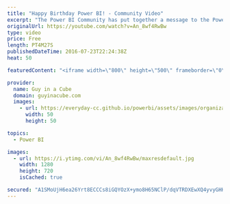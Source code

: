 ```yaml
---
title: "Happy Birthday Power BI! - Community Video"
excerpt: "The Power BI Community has put together a message to the Power BI Product Team to say thank you and to wish the product a very happy birthday!  Music by Future James https://soundcloud.com/jamesasilo  Contributors: Ankit Patira Adam Saxton Atlanta Excel User Group Avi Singh Chris Webb Damu Venkatesan"
originalUrl: https://youtube.com/watch?v=An_8wf4RwBw
type: video
price: Free
length: PT4M27S
publishedDateTime: 2016-07-23T22:24:38Z
heat: 50

featuredContent: "<iframe width=\"800\" height=\"500\" frameborder=\"0\" src=\"https://www.youtube.com/embed/An_8wf4RwBw\" allow=\"accelerometer; autoplay; encrypted-media; gyroscope; picture-in-picture\" allowfullscreen></iframe>"

provider:
  name: Guy in a Cube
  domain: guyinacube.com
  images:
    - url: https://everyday-cc.github.io/powerbi/assets/images/organizations/guyinacube.com-50x50.jpg
      width: 50
      height: 50

topics:
  - Power BI

images:
  - url: https://i.ytimg.com/vi/An_8wf4RwBw/maxresdefault.jpg
    width: 1280
    height: 720
    isCached: true

secured: "A1SMoUjH6ea26Yrt8ECCCs8iGQYOzX+ymo8H65NClP/dqVTRDXEwXQ4yvyGHHxCM2MPleloNTHl2woLhHPmodGEIkvzx7VfOWIitP23Cl3ojCY9Oc7v2YozLn/0VPKUsnDS6GN+EkyILQEQvthnwOOeUMjj4+j4gHw+oIRr9w0ax+5DouPJwfMiunCJvm9yvVQZiqRHjz2lVJuee0Sv1DlYFeV1UiWUY1z3mvKttLB4cOfEIuqzcVLe869v/tw/OxthgqSxVNlhmVmbvslLwfePCBPQ09nu4tECz08aT+YyOaPV3EB7pxXvhTbLY9tYtxW7WBpYLv7rrSj0nOehi8FffffD9vvYC4c0tKp5idIcUwrk+hln6cGIQRB/dFxKe3QaHDoPrVgitBwxkHrjBBgvhaMGr0F2VgvWwT4cuymI=;zNFuKS5dC1YmXy6GL17S9g=="
---
```


